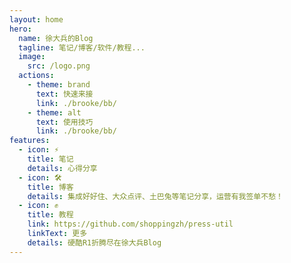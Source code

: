 ```yaml
---
layout: home
hero:
  name: 徐大兵的Blog
  tagline: 笔记/博客/软件/教程...
  image:
    src: /logo.png
  actions:
    - theme: brand
      text: 快速来接
      link: ./brooke/bb/
    - theme: alt
      text: 使用技巧
      link: ./brooke/bb/
features:
  - icon: ⚡
    title: 笔记
    details: 心得分享
  - icon: 🛠️
    title: 博客
    details: 集成好好住、大众点评、土巴兔等笔记分享，运营有我签单不愁！
  - icon: ✊
    title: 教程
    link: https://github.com/shoppingzh/press-util
    linkText: 更多
    details: 硬酷R1折腾尽在徐大兵Blog
---
```

